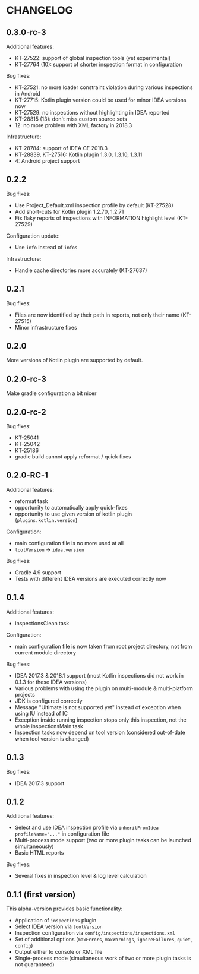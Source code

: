 # CHANGELOG

## 0.3.0-rc-3

Additional features:

 * KT-27522: support of global inspection tools (yet experimental)
 * KT-27764 (10): support of shorter inspection format in configuration 

Bug fixes:

 * KT-27521: no more loader constraint violation during various inspections in Android
 * KT-27715: Kotlin plugin version could be used for minor IDEA versions now
 * KT-27529: no inspections without highlighting in IDEA reported
 * KT-28815 (13): don't miss custom source sets
 * 12: no more problem with XML factory in 2018.3
 
Infrastructure: 

 * KT-28784: support of IDEA CE 2018.3
 * KT-28839, KT-27516: Kotlin plugin 1.3.0, 1.3.10, 1.3.11
 * 4: Android project support

## 0.2.2

Bug fixes:

 * Use Project_Default.xml inspection profile by default (KT-27528)
 * Add short-cuts for Kotlin plugin 1.2.70, 1.2.71
 * Fix flaky reports of inspections with INFORMATION highlight level (KT-27529)
 
Configuration update:

 * Use `info` instead of `infos`
 
Infrastructure:

 * Handle cache directories more accurately (KT-27637)

## 0.2.1

Bug fixes:

 * Files are now identified by their path in reports, not only their name (KT-27515)
 * Minor infrastructure fixes

## 0.2.0

More versions of Kotlin plugin are supported by default.

## 0.2.0-rc-3

Make gradle configuration a bit nicer

## 0.2.0-rc-2

Bug fixes:

 * KT-25041
 * KT-25042
 * KT-25186
 * gradle build cannot apply reformat / quick fixes

## 0.2.0-RC-1

Additional features:

 * reformat task
 * opportunity to automatically apply quick-fixes
 * opportunity to use given version of kotlin plugin (`plugins.kotlin.version`)

Configuration:

 * main configuration file is no more used at all
 * `toolVersion` -> `idea.version`
 
Bug fixes: 

 * Gradle 4.9 support
 * Tests with different IDEA versions are executed correctly now

## 0.1.4 

Additional features:

 * inspectionsClean task
 
Configuration:

 * main configuration file is now taken from root project directory, not from current module directory

Bug fixes:

 * IDEA 2017.3 & 2018.1 support (most Kotlin inspections did not work in 0.1.3 for these IDEA versions)
 * Various problems with using the plugin on multi-module & multi-platform projects
 * JDK is configured correctly
 * Message "Ultimate is not supported yet" instead of exception when using IU instead of IC
 * Exception inside running inspection stops only this inspection, not the whole inspectionsMain task
 * Inspection tasks now depend on tool version (considered out-of-date when tool version is changed)

## 0.1.3

Bug fixes:

 * IDEA 2017.3 support

## 0.1.2

Additional features:

 * Select and use IDEA inspection profile via `inheritFromIdea profileName="..."` in configuration file
 * Multi-process mode support (two or more plugin tasks can be launched simultaneously)
 * Basic HTML reports
 
Bug fixes:

 * Several fixes in inspection level & log level calculation 

## 0.1.1 (first version)

This alpha-version provides basic functionality:

 * Application of `inspections` plugin
 * Select IDEA version via `toolVersion`
 * Inspection configuration via `config/inspections/inspections.xml`
 * Set of additional options (`maxErrors`, `maxWarnings`, `ignoreFailures`, `quiet`, `config`)
 * Output either to console or XML file
 * Single-process mode (simultaneous work of two or more plugin tasks is not guaranteed)